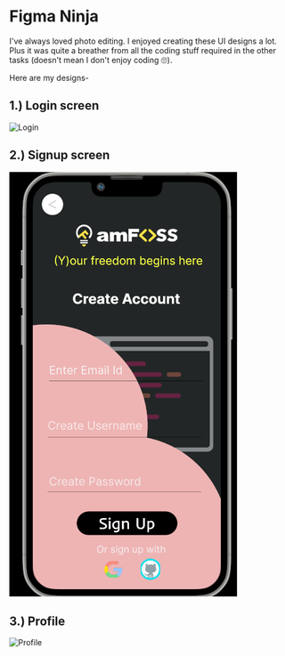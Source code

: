 # Figma Ninja

I've always loved photo editing. I enjoyed creating these UI designs a lot. Plus it was quite a breather from all the coding stuff required in the other tasks (doesn't mean I don't enjoy coding 🙄). 

Here are my designs- 

1.) Login screen 
---
![Login](https://user-images.githubusercontent.com/116485536/207662043-5991c7aa-eefe-459b-8f3e-b0ba4b26501c.png)


2.) Signup screen
---
![Register](https://github.com/KshitijThareja/amfoss-tasks/blob/b263674310233dc2ec0e0e0928a9cba4041dae14/Task-11/Register.png)

3.) Profile
---
![Profile](https://user-images.githubusercontent.com/116485536/207662124-01844d40-0a4f-46a1-a33e-346e6eadd8e1.png)
